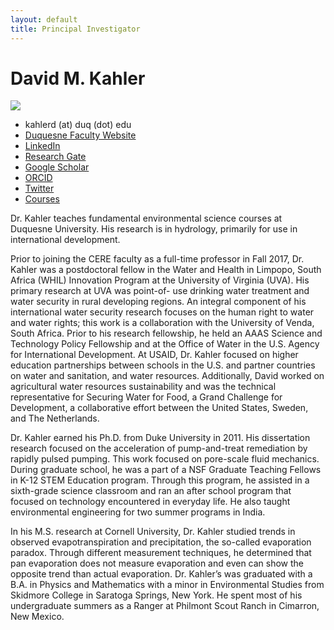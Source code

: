 ```yaml
---
layout: default
title: Principal Investigator
---
```

# David M. Kahler  

![](https://duq.box.com/shared/static/8km4k3p9z3iu77mpf2nkl0vou6u0x8rv.jpg)

- kahlerd (at) duq (dot) edu
- [Duquesne Faculty Website](https://www.duq.edu/faculty-and-staff/david-m-kahler.php)  
- [LinkedIn](https://www.linkedin.com/in/davidmkahler/)  
- [Research Gate](https://www.researchgate.net/profile/David-M-Kahler)  
- [Google Scholar](https://scholar.google.com/citations?user=cbFRZZ0AAAAJ&hl=en)  
- [ORCID](https://orcid.org/0000-0002-8941-6402)  
- [Twitter](https://twitter.com/DavidMKahler)  
- [Courses](courses.html)

Dr. Kahler teaches fundamental environmental science courses at Duquesne University.  His research is in hydrology, primarily for use in international development.  

Prior to joining the CERE faculty as a full-time professor in Fall 2017, Dr. Kahler was a postdoctoral fellow in the Water and Health in Limpopo, South Africa (WHIL) Innovation Program at the University of Virginia (UVA). His primary research at UVA was point-of- use drinking water treatment and water security in rural developing regions. An integral component of his international water security research focuses on the human right to water and water rights; this work is a collaboration with the University of Venda, South Africa. Prior to his research fellowship, he held an AAAS Science and Technology Policy Fellowship and at the Office of Water in the U.S. Agency for International Development. At USAID, Dr. Kahler focused on higher education partnerships between schools in the U.S. and partner countries on water and sanitation, and water resources. Additionally, David worked on agricultural water resources sustainability and was the technical representative for Securing Water for Food, a Grand Challenge for Development, a collaborative effort between the United States, Sweden, and The Netherlands.  

Dr. Kahler earned his Ph.D. from Duke University in 2011. His dissertation research focused on the acceleration of pump-and-treat remediation by rapidly pulsed pumping. This work focused on pore-scale fluid mechanics. During graduate school, he was a part of a NSF Graduate Teaching Fellows in K-12 STEM Education program. Through this program, he assisted in a sixth-grade science classroom and ran an after school program that focused on technology encountered in everyday life. He also taught environmental engineering for two summer programs in India.  

In his M.S. research at Cornell University, Dr. Kahler studied trends in observed evapotranspiration and precipitation, the so-called evaporation paradox. Through different measurement techniques, he determined that pan evaporation does not measure evaporation and even can show the opposite trend than actual evaporation. Dr. Kahler’s was graduated with a B.A. in Physics and Mathematics with a minor in Environmental Studies from Skidmore College in Saratoga Springs, New York. He spent most of his undergraduate summers as a Ranger at Philmont Scout Ranch in Cimarron, New Mexico.  
